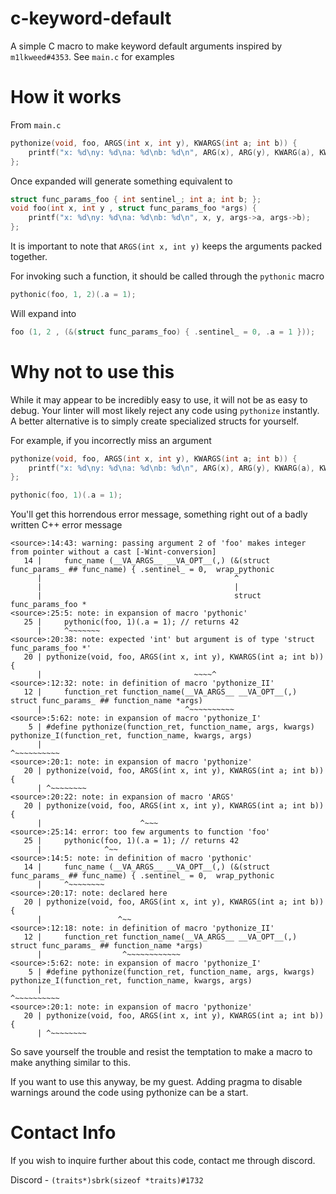 # c-keyword-default
A simple C macro to make keyword default arguments inspired by `m1lkweed#4353`. See `main.c` for examples


# How it works

From `main.c`
```c
pythonize(void, foo, ARGS(int x, int y), KWARGS(int a; int b)) {
    printf("x: %d\ny: %d\na: %d\nb: %d\n", ARG(x), ARG(y), KWARG(a), KWARG(b));
};
```
Once expanded will generate something equivalent to 
```c
struct func_params_foo { int sentinel_; int a; int b; }; 
void foo(int x, int y , struct func_params_foo *args) {
    printf("x: %d\ny: %d\na: %d\nb: %d\n", x, y, args->a, args->b);
};
```

It is important to note that `ARGS(int x, int y)` keeps the arguments packed together.

For invoking such a function, it should be called through the `pythonic` macro
```c
pythonic(foo, 1, 2)(.a = 1);
```
Will expand into
```c
foo (1, 2 , (&(struct func_params_foo) { .sentinel_ = 0, .a = 1 }));
```

# Why not to use this
While it may appear to be incredibly easy to use, it will not be as easy to debug. Your linter will most likely reject any code using `pythonize` instantly. A better alternative is to simply create specialized structs for yourself.

For example, if you incorrectly miss an argument 
```c
pythonize(void, foo, ARGS(int x, int y), KWARGS(int a; int b)) {
    printf("x: %d\ny: %d\na: %d\nb: %d\n", ARG(x), ARG(y), KWARG(a), KWARG(b));
};

pythonic(foo, 1)(.a = 1);
```
You'll get this horrendous error message, something right out of a badly written C++ error message
```
<source>:14:43: warning: passing argument 2 of 'foo' makes integer from pointer without a cast [-Wint-conversion]
   14 |     func_name (__VA_ARGS__ __VA_OPT__(,) (&(struct func_params_ ## func_name) { .sentinel_ = 0,  wrap_pythonic
      |                                           ^
      |                                           |
      |                                           struct func_params_foo *
<source>:25:5: note: in expansion of macro 'pythonic'
   25 |     pythonic(foo, 1)(.a = 1); // returns 42
      |     ^~~~~~~~
<source>:20:38: note: expected 'int' but argument is of type 'struct func_params_foo *'
   20 | pythonize(void, foo, ARGS(int x, int y), KWARGS(int a; int b)) {
      |                                  ~~~~^
<source>:12:32: note: in definition of macro 'pythonize_II'
   12 |     function_ret function_name(__VA_ARGS__ __VA_OPT__(,) struct func_params_ ## function_name *args)
      |                                ^~~~~~~~~~~
<source>:5:62: note: in expansion of macro 'pythonize_I'
    5 | #define pythonize(function_ret, function_name, args, kwargs) pythonize_I(function_ret, function_name, kwargs, args)
      |                                                              ^~~~~~~~~~~
<source>:20:1: note: in expansion of macro 'pythonize'
   20 | pythonize(void, foo, ARGS(int x, int y), KWARGS(int a; int b)) {
      | ^~~~~~~~~
<source>:20:22: note: in expansion of macro 'ARGS'
   20 | pythonize(void, foo, ARGS(int x, int y), KWARGS(int a; int b)) {
      |                      ^~~~
<source>:25:14: error: too few arguments to function 'foo'
   25 |     pythonic(foo, 1)(.a = 1); // returns 42
      |              ^~~
<source>:14:5: note: in definition of macro 'pythonic'
   14 |     func_name (__VA_ARGS__ __VA_OPT__(,) (&(struct func_params_ ## func_name) { .sentinel_ = 0,  wrap_pythonic
      |     ^~~~~~~~~
<source>:20:17: note: declared here
   20 | pythonize(void, foo, ARGS(int x, int y), KWARGS(int a; int b)) {
      |                 ^~~
<source>:12:18: note: in definition of macro 'pythonize_II'
   12 |     function_ret function_name(__VA_ARGS__ __VA_OPT__(,) struct func_params_ ## function_name *args)
      |                  ^~~~~~~~~~~~~
<source>:5:62: note: in expansion of macro 'pythonize_I'
    5 | #define pythonize(function_ret, function_name, args, kwargs) pythonize_I(function_ret, function_name, kwargs, args)
      |                                                              ^~~~~~~~~~~
<source>:20:1: note: in expansion of macro 'pythonize'
   20 | pythonize(void, foo, ARGS(int x, int y), KWARGS(int a; int b)) {
      | ^~~~~~~~~ 
```
So save yourself the trouble and resist the temptation to make a macro to make anything similar to this. 

If you want to use this anyway, be my guest. Adding pragma to disable warnings around the code using pythonize can be a start.

# Contact Info
If you wish to inquire further about this code, contact me through discord.

Discord - `(traits*)sbrk(sizeof *traits)#1732` 